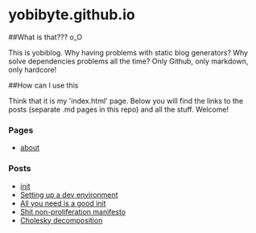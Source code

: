 # yobibyte.github.io

##What is that??? o_O

This is yobiblog. Why having problems with static blog generators? Why solve dependencies problems all the time? Only Github, only markdown, only hardcore!

##How can I use this

Think that it is my 'index.html' page. Below you will find the links to the posts (separate .md pages in this repo) and all the stuff. Welcome!

### Pages
* [about](https://github.com/yobibyte/yobiblog/blob/master/pages/about.md)

### Posts
* [init](https://github.com/yobibyte/yobiblog/issues/1)
* [Setting up a dev environment](https://github.com/yobibyte/yobiblog/issues/2)
* [All you need is a good init](https://github.com/yobibyte/yobiblog/issues/3)
* [Shit non-proliferation manifesto](https://github.com/yobibyte/yobiblog/issues/4)
* [Cholesky decomposition](https://github.com/yobibyte/yobiblog/issues/5)
